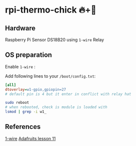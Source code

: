 # rpi-thermo-chick 🔥+🐤

## Hardware

Raspberry Pi
Sensor DS18B20 using `1-wire`
Relay

## OS preparation

Enable `1-wire` : 

Add following lines to your `/boot/config.txt`: 

```ini
[all]
dtoverlay=w1-gpio,gpiopin=27 
# default pin is 4 but it enter in conflict with relay hat
```

```bash
sudo reboot
# when rebooted, check is module is loaded with
lsmod | grep -i w1_
```

## References

[1-wire](https://pinout.xyz/pinout/1_wire#)
[Adafruits lesson 11](https://learn.adafruit.com/adafruits-raspberry-pi-lesson-11-ds18b20-temperature-sensing)